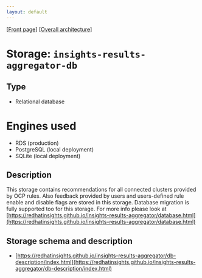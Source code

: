 ```yaml
---
layout: default
---
```

\[[Front page](../overall-architecture.html)\] \[[Overall architecture](../overall-architecture.html)\]



# Storage: `insights-results-aggregator-db`



## Type

* Relational database



# Engines used

* RDS (production)
* PostgreSQL (local deployment)
* SQLite (local deployment)



## Description

This storage contains recommendations for all connected clusters provided by
OCP rules. Also feedback provided by users and users-defined rule enable and
disable flags are stored in this storage. Database migration is fully supported
too for this storage. For more info please look at
[https://redhatinsights.github.io/insights-results-aggregator/database.html](https://redhatinsights.github.io/insights-results-aggregator/database.html)



## Storage schema and description

* [https://redhatinsights.github.io/insights-results-aggregator/db-description/index.html](https://redhatinsights.github.io/insights-results-aggregator/db-description/index.html)
